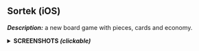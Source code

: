 ## Sortek (iOS)


_**Description:**_ a new board game with pieces, cards and economy.

<details><summary><b>SCREENSHOTS <i>(clickable)</i></b></summary>
  <br/>
  <p align="center">
    <img src="https://i.imgur.com/0mkPrW0.png" width="200" />
    <img src="https://i.imgur.com/pAM87ch.png" width="200" />
    <img src="https://i.imgur.com/IX5V4Vo.png" width="200" />
  </p>
</details>
